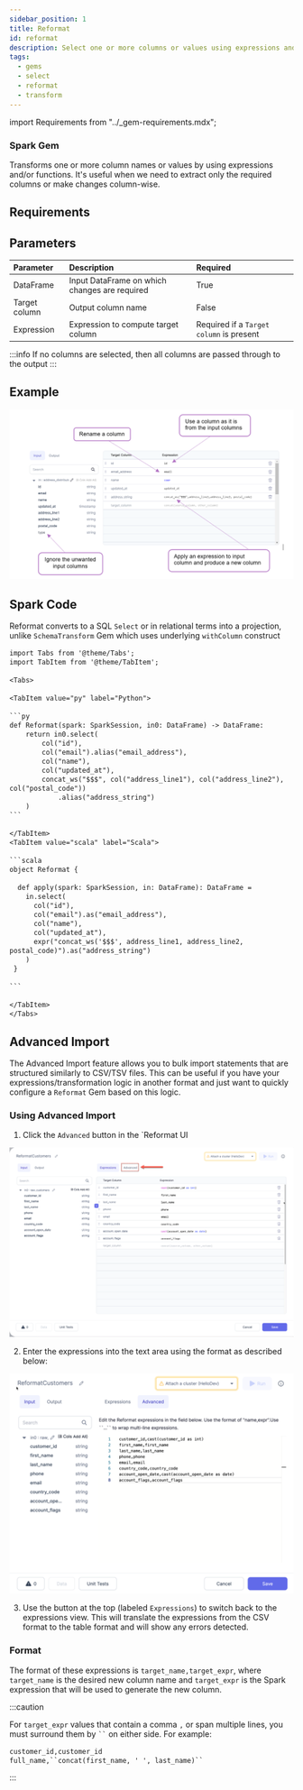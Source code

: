 ```yaml
---
sidebar_position: 1
title: Reformat
id: reformat
description: Select one or more columns or values using expressions and functions.
tags:
  - gems
  - select
  - reformat
  - transform
---
```


import Requirements from "../\_gem-requirements.mdx";

<h3><span class="badge">Spark Gem</span></h3>

Transforms one or more column names or values by using expressions and/or functions. It's useful when we need to extract only the required columns or make changes column-wise.

## Requirements

<Requirements packagename="ProphecySparkBasicPython"
  packageversion="0.0.1"
  scalalib=""
  pythonlib=""
  packageversion122="Supported 0.0.1+"
  packageversion143="Supported 0.0.1+"
  packageversion154="Supported 0.0.1+"
/>

## Parameters

| Parameter     | Description                                   | Required                                 |
| :------------ | :-------------------------------------------- | :--------------------------------------- |
| DataFrame     | Input DataFrame on which changes are required | True                                     |
| Target column | Output column name                            | False                                    |
| Expression    | Expression to compute target column           | Required if a `Target column` is present |

:::info
If no columns are selected, then all columns are passed through to the output
:::

## Example

![Example usage of Reformat](./img/reformat_eg_1.png)

## Spark Code

Reformat converts to a SQL `Select` or in relational terms into a projection, unlike `SchemaTransform` Gem which uses underlying `withColumn` construct

````mdx-code-block
import Tabs from '@theme/Tabs';
import TabItem from '@theme/TabItem';

<Tabs>

<TabItem value="py" label="Python">

```py
def Reformat(spark: SparkSession, in0: DataFrame) -> DataFrame:
    return in0.select(
        col("id"),
        col("email").alias("email_address"),
        col("name"),
        col("updated_at"),
        concat_ws("$$$", col("address_line1"), col("address_line2"), col("postal_code"))
            .alias("address_string")
    )
```

</TabItem>
<TabItem value="scala" label="Scala">

```scala
object Reformat {

  def apply(spark: SparkSession, in: DataFrame): DataFrame =
    in.select(
      col("id"),
      col("email").as("email_address"),
      col("name"),
      col("updated_at"),
      expr("concat_ws('$$$', address_line1, address_line2, postal_code)").as("address_string")
    )
 }

```

</TabItem>
</Tabs>

````

## Advanced Import

The Advanced Import feature allows you to bulk import statements that are structured similarly to CSV/TSV files. This can be useful if you have your expressions/transformation logic in another format and just want to quickly configure a `Reformat` Gem based on this logic.

### Using Advanced Import

1. Click the `Advanced` button in the `Reformat UI

![Advanced import toggle](./img/reformat_advanced.png)

2. Enter the expressions into the text area using the format as described below:

![Advanced import mode](./img/reformat_advanced_2.png)

3. Use the button at the top (labeled `Expressions`) to switch back to the expressions view. This will translate the expressions from the CSV format to the table format and will show any errors detected.

### Format

The format of these expressions is `target_name,target_expr`, where `target_name` is the desired new column name and `target_expr` is the Spark expression that will be used to generate the new column.

:::caution

For `target_expr` values that contain a comma `,` or span multiple lines, you must surround them by ` `` ` on either side. For example:

```
customer_id,customer_id
full_name,``concat(first_name, ' ', last_name)``
```

:::
